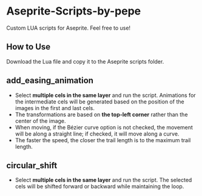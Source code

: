 # Aseprite-Scripts-by-pepe
Custom LUA scripts for Aseprite. Feel free to use!

## How to Use
Download the Lua file and copy it to the Aseprite scripts folder.

## add_easing_animation
- Select **multiple cels in the same layer** and run the script. Animations for the intermediate cels will be generated based on the position of the images in the first and last cels.
- The transformations are based on **the top-left corner** rather than the center of the image.
- When moving, if the Bézier curve option is not checked, the movement will be along a straight line; if checked, it will move along a curve.
- The faster the speed, the closer the trail length is to the maximum trail length.

## circular_shift
- Select **multiple cels in the same layer** and run the script. The selected cels will be shifted forward or backward while maintaining the loop.